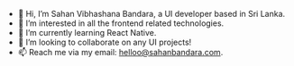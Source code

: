 - 👋 Hi, I’m Sahan Vibhashana Bandara, a UI developer based in Sri Lanka.
- 👀 I’m interested in all the frontend related technologies.
- 🌱 I’m currently learning React Native.
- 💞️ I’m looking to collaborate on any UI projects!
- 📫 Reach me via my email: helloo@sahanbandara.com.

<!---
Vibhashana/Vibhashana is a ✨ special ✨ repository because its `README.md` (this file) appears on your GitHub profile.
You can click the Preview link to take a look at your changes.
--->
